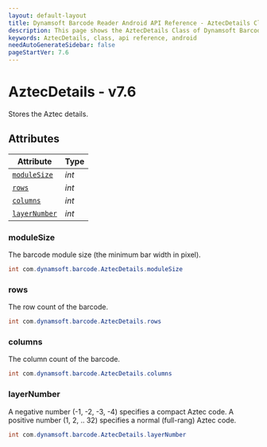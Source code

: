```yaml
---
layout: default-layout
title: Dynamsoft Barcode Reader Android API Reference - AztecDetails Class
description: This page shows the AztecDetails Class of Dynamsoft Barcode Reader for Android SDK.
keywords: AztecDetails, class, api reference, android
needAutoGenerateSidebar: false
pageStartVer: 7.6
---
```



# AztecDetails - v7.6

Stores the Aztec details.

## Attributes
  
| Attribute | Type |
|---------- | ----------- | 
| [`moduleSize`](#modulesize) | *int* |
| [`rows`](#rows) | *int* | 
| [`columns`](#columns) | *int* |
| [`layerNumber`](#layernumber) | *int* |
  
  
### moduleSize

The barcode module size (the minimum bar width in pixel).

```java
int com.dynamsoft.barcode.AztecDetails.moduleSize
```  

### rows

The row count of the barcode.

```java
int com.dynamsoft.barcode.AztecDetails.rows
```  

### columns

The column count of the barcode.

```java
int com.dynamsoft.barcode.AztecDetails.columns
```  

### layerNumber

A negative number (-1, -2, -3, -4) specifies a compact Aztec code. A positive number (1, 2, .. 32) specifies a normal (full-rang) Aztec code.  

```java
int com.dynamsoft.barcode.AztecDetails.layerNumber
```  
